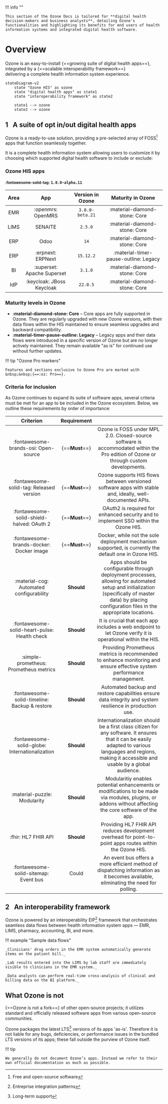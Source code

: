 !!! info ""

    This section of the Ozone Docs is tailored for **digital health decision-makers and business analysts**, detailing Ozone's functionalities and highlighting its benefits for end users of health information systems and integrated digital health software.

# Overview

Ozone is an easy-to-install {==growing suite of digital health apps==},
<br/>integrated by a {==scalable interoperability framework==}
<br/>delivering a complete health information system experience.

``` mermaid
stateDiagram-v2
    state "Ozone HIS" as ozone
    state "digital health apps" as state1
    state "interoperability framework" as state2

    state1 --> ozone
    state2 --> ozone
```

## **1** &nbsp; A suite of opt in/out digital health apps

Ozone is a ready-to-use solution, providing a pre-selected array of FOSS[^foss] apps that function seamlessly together.

[^foss]:  Free and open-source software

It is a complete health information system allowing users to customize it by choosing which supported digital health software to include or exclude:

### Ozone HIS apps

**<small>:fontawesome-solid-tag:</small> `1.0.0-alpha.11`**

|Area|App|Version in Ozone|Maturity in Ozone|
|:---:|:---:|:---:|:---:|
|EMR|:openmrs: OpenMRS|`3.0.0-beta.21`|:material-diamond-stone: Core|
|LIMS|SENAITE|`2.5.0`|:material-diamond-stone: Core|
|ERP|Odoo|`14`|:material-diamond-stone: Core|
|ERP|:erpnext: ERPNext|`15.12.2`|:material-timer-pause-outline: Legacy|
|BI|:superset: Apache Superset|`3.1.0`|:material-diamond-stone: Core|
|IdP|:keycloak: JBoss Keycloak|`22.0.5`|:material-diamond-stone: Core|

### Maturity levels in Ozone

- **:material-diamond-stone: Core** – Core apps are fully supported in Ozone. They are regularly upgraded with new Ozone versions, with their data flows within the HIS maintained to ensure seamless upgrades and backward compatibility.
- **:material-timer-pause-outline: Legacy** – Legacy apps and their data flows were introduced in a specific version of Ozone but are no longer actively maintained. They remain available "as is" for continued use without further updates.

!!! tip "Ozone Pro markers"

    Features and sections exclusive to Ozone Pro are marked with &nbsp;&nbsp;{==:oz: Pro==}.

### Criteria for inclusion

As Ozone continues to expand its suite of software apps, several criteria must be met for an app to be included in the Ozone ecosystem. Below, we outline these requirements by order of importance:

|Criterion|Requirement| |
|:---:|:---:|:---:|
|:fontawesome-brands-osi: Open-source|{==**Must**==}|Ozone is FOSS under MPL 2.0. Closed-source software is accommodated within the Pro edition of Ozone or through custom developments.|
|:fontawesome-solid-tag: Released version|{==**Must**==}|Ozone supports HIS flows between versioned software apps with stable and, ideally, well-documented APIs.|
|:fontawesome-solid-shield-halved: OAuth 2|{==**Must**==}|OAuth2 is required for enhanced security and to implement SSO within the Ozone HIS.|
|:fontawesome-brands-docker: Docker image|{==**Must**==}|Docker, while not the sole deployment mechanism supported, is currently the default one in Ozone HIS.|
|:material-cog: Automated configurability|**Should**|Apps should be configurable through deployment processes, allowing for automated setup and initialization (specifically of master data) by placing configuration files in the appropriate locations.|
|:fontawesome-solid-heart-pulse: Health check|**Should**|It is crucial that each app includes a web endpoint to let Ozone verify it is operational within the HIS.|
|:simple-prometheus: Prometheus metrics|**Should**|Providing Prometheus metrics is recommended to enhance monitoring and ensure effective system performance management.|
|:fontawesome-solid-timeline: Backup & restore|**Should**|Automated backup and restore capabilities ensure data integrity and system resilience in production use.|
|:fontawesome-solid-globe: Internationalization|**Should**|Internationalization should be a first class citizen for any software. It ensures that it can be easily adapted to various languages and regions, making it accessible and usable by a global audience.|
|:material-puzzle: Modularity|**Should**|Modularitiy enables potential enhancements or modifications to be made via modules, plugins, or addons without affecting the core software of the app.|
|:fhir: HL7 FHIR API|**Should**|Providing HL7 FHIR API reduces development overhead for point-to-point apps routes within the Ozone HIS.|
|:fontawesome-solid-sitemap: Event bus|Could|An event bus offers a more efficient method of dispatching information as it becomes available, eliminating the need for polling.|

## **2** &nbsp; An interoperability framework

Ozone is powered by an interoperability EIP[^eip] framework that orchestrates seamless data flows between health information system apps — EMR, LIMS, pharmacy, accounting, BI, and more.

[^eip]: Entreprise integration patterns

!!! example "Sample data flows"

    _Clinicians' drug orders in the EMR system automatically generate items on the patient bill._

    _Lab results entered into the LIMS by lab staff are immediately visible to clinicians in the EMR system._

    _Data analysts can perform real-time cross-analysis of clinical and billing data on the BI platform._

## What Ozone is not

{==Ozone is not a fork==} of other open-source projects; it utilizes standard and officially released software apps from various open-source communities.

[^lts]: Long-term support

Ozone packages the latest LTS[^lts] versions of its apps 'as-is'. Therefore it is not liable for any bugs, deficiencies, or performance issues in the bundled LTS versions of its apps; these fall outside the purview of Ozone itself.

!!! tip

    We generally do not document Ozone’s apps. Instead we refer to their own official documentation as much as possible.
